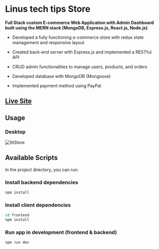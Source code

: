 # Linus tech tips Store

**Full Stack custom E-commerce Web Application with Admin Dashboard built using the MERN stack (MongoDB, Express.js, React.js, Node.js)**

- Developed a fully functioning e-commerce store with redux state management and responsive layout

- Created back-end server with Express.js and implemented a RESTful API

- CRUD admin functionalities to manage users, products, and orders

- Developed database with MongoDB (Mongoose)

- Implemented payment method using PayPal

## [Live Site](https://lttstore-jesusr.herokuapp.com/)

<!-- site image -->

## Usage

### Desktop

![lttStore](https://i.ibb.co/44RCVV5/Web-capture-16-2-2022-114326-lttstore-jesusr-herokuapp-com.jpg)

## Available Scripts

In the project directory, you can run:

### Install backend dependencies

```bash
npm install
```

### Install client dependencies

```bash
cd frontend
npm install
```

### Run app in development (frontend & backend)

```bash
npm run dev
```

